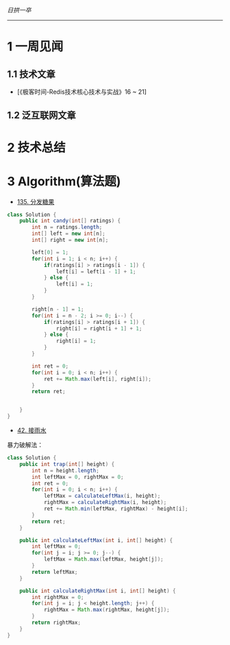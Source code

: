

*日拱一卒*

_________________

# 1 一周见闻

## 1.1 技术文章
+ [《极客时间-Redis技术核心技术与实战》16 ~ 21]

## 1.2 泛互联网文章




# 2 技术总结



# 3 Algorithm(算法题)

+ [135. 分发糖果](https://leetcode.cn/problems/candy/description/)

```java
class Solution {
    public int candy(int[] ratings) {
        int n = ratings.length;
        int[] left = new int[n];
        int[] right = new int[n];

        left[0] = 1;
        for(int i = 1; i < n; i++) {
            if(ratings[i] > ratings[i - 1]) {
                left[i] = left[i - 1] + 1;
            } else {
                left[i] = 1;
            }
        }

        right[n - 1] = 1;
        for(int i = n - 2; i >= 0; i--) {
            if(ratings[i] > ratings[i + 1]) {
                right[i] = right[i + 1] + 1;
            } else {
                right[i] = 1;
            }
        }

        int ret = 0;
        for(int i = 0; i < n; i++) {
            ret += Math.max(left[i], right[i]);
        }
        return ret;


    }
}

```

+ [42. 接雨水](https://leetcode.cn/problems/trapping-rain-water/description/)

暴力破解法：
```java
class Solution {
    public int trap(int[] height) {
        int n = height.length;
        int leftMax = 0, rightMax = 0;
        int ret = 0;
        for(int i = 0; i < n; i++) {
            leftMax = calculateLeftMax(i, height);
            rightMax = calculateRightMax(i, height);
            ret += Math.min(leftMax, rightMax) - height[i];
        }
        return ret;
    }

    public int calculateLeftMax(int i, int[] height) {
        int leftMax = 0;
        for(int j = i; j >= 0; j--) {
            leftMax = Math.max(leftMax, height[j]);
        }
        return leftMax;
    }

    public int calculateRightMax(int i, int[] height) {
        int rightMax = 0;
        for(int j = i; j < height.length; j++) {
            rightMax = Math.max(rightMax, height[j]);
        }
        return rightMax;
    }
}
```









